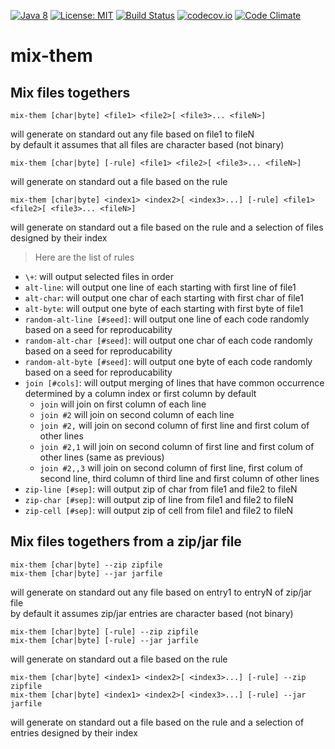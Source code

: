 [![Java 8](https://img.shields.io/badge/java-8-blue.svg)](http://java.oracle.com) [![License: MIT](https://img.shields.io/badge/License-MIT-yellow.svg)](https://opensource.org/licenses/MIT) [![Build Status](https://travis-ci.org/Innovimax-SARL/mix-them.svg?branch=master)](https://travis-ci.org/Innovimax-SARL/mix-them)
[![codecov.io](https://codecov.io/github/Innovimax-SARL/mix-them/coverage.svg?branch=master)](https://codecov.io/github/Innovimax-SARL/mix-them?branch=master)
[![Code Climate](https://codeclimate.com/github/Innovimax-SARL/mix-them/badges/gpa.svg)](https://codeclimate.com/github/Innovimax-SARL/mix-them)
# mix-them
## Mix files togethers


  `mix-them [char|byte] <file1> <file2>[ <file3>... <fileN>]`
 
  will generate on standard out any file based on file1 to fileN    
  by default it assumes that all files are character based (not binary)
  
  `mix-them [char|byte] [-rule] <file1> <file2>[ <file3>... <fileN>]`
  
  will generate on standard out a file based on the rule
  
  `mix-them [char|byte] <index1> <index2>[ <index3>...] [-rule] <file1> <file2>[ <file3>... <fileN>]`
  
  will generate on standard out a file based on the rule and a selection of files designed by their index
  
  > Here are the list of rules
  - `\+`: will output selected files in order
  - `alt-line`: will output one line of each starting with first line of file1
  - `alt-char`: will output one char of each starting with first char of file1
  - `alt-byte`: will output one byte of each starting with first byte of file1
  - `random-alt-line [#seed]`: will output one line of each code randomly based on a seed for reproducability
  - `random-alt-char [#seed]`: will output one char of each code randomly based on a seed for reproducability
  - `random-alt-byte [#seed]`: will output one byte of each code randomly based on a seed for reproducability
  - `join [#cols]`: will output merging of lines that have common occurrence determined by a column index or first column by default
      - `join` will join on first column of each line
      - `join #2` will join on second column of each line
      - `join #2,` will join on second column of first line and first colum of other lines
      - `join #2,1` will join on second column of first line and first colum of other lines (same as previous)
      - `join #2,,3` will join on second column of first line, first colum of second line, third column of third line and first column of other lines
  - `zip-line [#sep]`: will output zip of char from file1 and file2 to fileN
  - `zip-char [#sep]`: will output zip of line from file1 and file2 to fileN 
  - `zip-cell [#sep]`: will output zip of cell from file1 and file2 to fileN   
  
## Mix files togethers from a zip/jar file

  `mix-them [char|byte] --zip zipfile`  
  `mix-them [char|byte] --jar jarfile`
  
  will generate on standard out any file based on entry1 to entryN of zip/jar file  
  by default it assumes zip/jar entries are character based (not binary)
  
  `mix-them [char|byte] [-rule] --zip zipfile`  
  `mix-them [char|byte] [-rule] --jar jarfile`
  
  will generate on standard out a file based on the rule
  
  `mix-them [char|byte] <index1> <index2>[ <index3>...] [-rule] --zip zipfile`  
  `mix-them [char|byte] <index1> <index2>[ <index3>...] [-rule] --jar jarfile`
  
  will generate on standard out a file based on the rule and a selection of entries designed by their index
